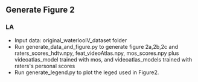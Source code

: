 ## Generate Figure 2

### LA
* Input data: original_waterlooIV_dataset folder
* Run generate_data_and_figure.py to generate figure 2a,2b,2c and raters_scores_hdtv.npy, feat_videoAtlas.npy, mos_scores.npy plus videoatlas_model trained with mos, and videoatlas_models trained with raters's personal scores
* Run generate_legend.py to plot the leged used in Figure2.
